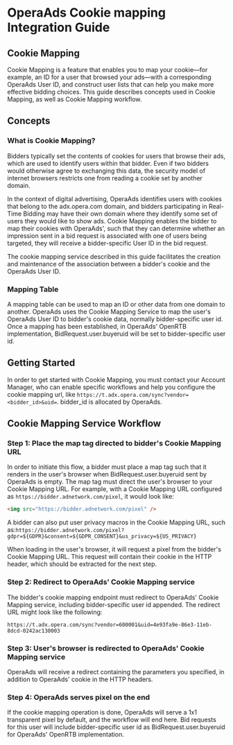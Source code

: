 # OperaAds Cookie mapping Integration Guide

## Cookie Mapping

Cookie Mapping is a feature that enables you to map your cookie—for example, an ID for a user that browsed your ads—with a corresponding OperaAds User ID, and construct user lists that can help you make more effective bidding choices. This guide describes concepts used in Cookie Mapping, as well as Cookie Mapping workflow.

## Concepts

### What is Cookie Mapping?

Bidders typically set the contents of cookies for users that browse their ads, which are used to identify users within that bidder. Even if two bidders would otherwise agree to exchanging this data, the security model of internet browsers restricts one from reading a cookie set by another domain.

In the context of digital advertising, OperaAds identifies users with cookies that belong to the adx.opera.com domain, and bidders participating in Real-Time Bidding may have their own domain where they identify some set of users they would like to show ads. Cookie Mapping enables the bidder to map their cookies with OperaAds', such that they can determine whether an impression sent in a bid request is associated with one of users being targeted, they will receive a bidder-specific User ID in the bid request.

The cookie mapping service described in this guide facilitates the creation and maintenance of the association between a bidder's cookie and the OperaAds User ID.

### Mapping Table

A mapping table can be used to map an ID or other data from one domain to another. OperaAds uses the Cookie Mapping Service to map the user's OperaAds User ID to bidder's cookie data, normally bidder-specific user id. Once a mapping has been established, in OperaAds' OpenRTB implementation, BidRequest.user.buyeruid will be set to bidder-specific user id.

## Getting Started

In order to get started with Cookie Mapping, you must contact your Account Manager, who can enable specific workflows and help you configure the cookie mapping url, like `https://t.adx.opera.com/sync?vendor=<bidder_id>&uid=`. bidder_id is allocated by OperaAds.

## Cookie Mapping Service Workflow

### Step 1: Place the map tag directed to bidder's Cookie Mapping URL

In order to initiate this flow, a bidder must place a map tag such that it renders in the user's browser when BidRequest.user.buyeruid sent by OperaAds is empty. The map tag must direct the user's browser to your Cookie Mapping URL. For example, with a Cookie Mapping URL configured as `https://bidder.adnetwork.com/pixel`, it would look like:

```html
<img src="https://bidder.adnetwork.com/pixel" />
```

A bidder can also put user privacy macros in the Cookie Mapping URL, such as:`https://bidder.adnetwork.com/pixel?gdpr=${GDPR}&consent=${GDPR_CONSENT}&us_privacy=${US_PRIVACY}`

When loading in the user's browser, it will request a pixel from the bidder's Cookie Mapping URL. This request will contain their cookie in the HTTP header, which should be extracted for the next step.

### Step 2: Redirect to OperaAds’ Cookie Mapping service

The bidder's cookie mapping endpoint must redirect to OperaAds' Cookie Mapping service, including bidder-specific user id appended. The redirect URL might look like the following:

```url
https://t.adx.opera.com/sync?vendor=600001&uid=4e93fa9e-86e3-11eb-8dcd-0242ac130003
```

### Step 3: User's browser is redirected to OperaAds' Cookie Mapping service

OperaAds will receive a redirect containing the parameters you specified, in addition to OperaAds' cookie in the HTTP headers.

### Step 4: OperaAds serves pixel on the end

If the cookie mapping operation is done, OperaAds will serve a 1x1 transparent pixel by default, and the workflow will end here. Bid requests for this user will include bidder-specific user id as BidRequest.user.buyeruid for OperaAds' OpenRTB implementation.
